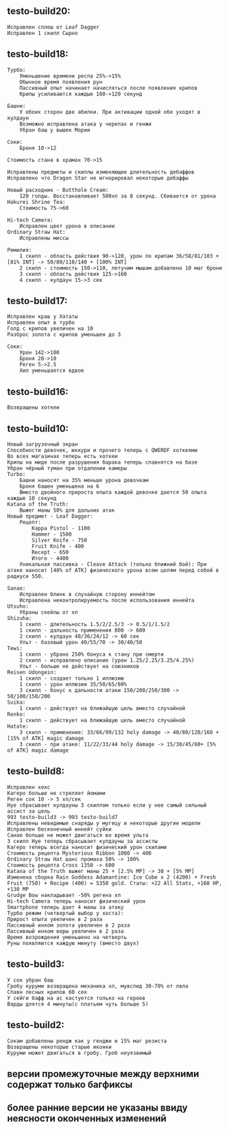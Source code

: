 ## testo-build20:

    Исправлен сплеш от Leaf Dagger
    Исправлен 1 скилл Сырно

## testo-build18:

    Турбо:
        Уменьшение времени респа 25%->15%
        Обычное время появления рун
        Пассивный опыт начинает начисляться после появления крипов
        Крипы усиливаются каждые 180->120 секунд

    Башни:
        У обоих сторон две абилки. При активации одной обе уходят в кулдаун
        Возможно исправлена атака у черепах и генжи
        Убран баш у вышек Мории

    Соки:
        Броня 10->12

    Стоимость стана в храмах 70->15

    Исправлены предметы и скиллы изменяющие длительность дебаффов
    Исправлено что Dragon Star не игнорировал некоторые дебаффы

    Новый расходник - Butthole Cream:
        120 голды. Восстанавливает 500хп за 8 секунд. Сбивается от урона
    Hakurei Shrine Tea:
        Стоимость 75->60

    Hi-tech Camera:
        Исправлен цвет урона в описании
    Ordinary Straw Hat:
        Исправлены миссы

    Ремилия:
        1 скилл - область действия 90->120, урон по крипам 36/58/81/103 + [81% INT] -> 50/80/110/140 + [100% INT]
        2 скилл - стоимость 150->110, летучим мышам добавлено 10 маг брони
        3 скилл - область действия 125->160
        4 скилл - кулдаун 15->3 сек

## testo-build17:

    Исправлен краш у Хататы
    Исправлен опыт в турбо
    Голд с крипов увеличен на 10
    Разброс золота с крипов уменьшен до 3

    Соки:
        Урон 142->100
        Броня 20->10
        Реген 5->2.5
        Хил уменьшается вдвое

## testo-build16:

    Возвращены хоткеи

## testo-build10:

    Новый загрузочный экран
    Способности девочек, юккури и прочего теперь с QWERDF хоткеями
    Во всех магазинах теперь есть хоткеи
    Крипы на миде после разрушения барака теперь спавнятся на базе
    Убран чёрный туман при отдалении камеры
    Turbo:
        Башни наносят на 35% меньше урона девочкам
        Броня башен уменьшена на 6
        Вместо двойного прироста опыта каждой девочке дается 50 опыта каждые 10 секунд
    Katana of the Truth:
        Выжег маны 50% для дальних атак
    Новый предмет - Leaf Dagger:
        Рецепт:
            Kappa Pistol - 1100
            Hammer - 1500
            Silver Knife - 750
            Fruit Knife - 400
            Recept - 650
            Итого - 4400
        Уникальная пассивка - Cleave Attack (только ближний бой): При атаке наносит [40% of ATK] физического урона всем целям перед собой в радиусе 550.

    Sanae:
        Исправлен блинк в случайную сторону иннейтом
        Исправлена неконтролируемость после использования иннейта
    Utsuho:
        Убраны скейлы от хп
    Shizuha:
        1 скилл - длительность 1.5/2/2.5/3 -> 0.5/1/1.5/2
        1 скилл - дальность применения 800 -> 600
        2 скилл - кулдаун 48/36/24/12 -> 60 сек
        Ульт - базовый урон 40/55/70 -> 30/40/50
    Tewi:
        1 скилл - убрано 250% бонуса к стану при смерти
        2 скилл - исправлено описание (урон 1.25/2.25/3.25/4.25%)
        Ульт - больше не действует на союзников
    Reisen Udongein:
        1 скилл - создает только 1 иллюзию
        1 скилл - урон иллюзии 35/50/65/80%
        3 скилл - бонус к дальности атаки 150/200/250/300 -> 50/100/150/200
    Suika:
        1 скилл - действует на ближайшую цель вместо случайной
    Renko:
        1 скилл - действует на ближайшую цель вместо случайной
    Hatate:
        3 скилл - применение: 33/66/99/132 holy damage -> 40/80/120/160 + [15% of ATK] magic damage
        3 скилл - при атаке: 11/22/33/44 holy damage -> 15/30/45/60+ [5% of ATK] magic damage

## testo-build8:

    Исправлен хекс
    Кагеро больше не стреляет йомами
    Реген сок 10 -> 5 хп/сек
    Нуе сбрасывает кулдауны 3 скиллом только если у нее самый сильный ассист за цель
    993 testo-build3 -> 993 testo-build7
    Исправлены невидимые снаряды у мугецу и некоторые другие модели
    Исправлен бесконечный иннейт суйки
    Санае больше не может двигаться во время ульта
    3 скилл Нуе теперь сбрасывает кулдауны за ассисты
    Кагеро теперь всегда наносит физический урон скилами
    Стоимость рецепта Mysterious Ribbon 1000 -> 400
    Ordinary Straw Hat шанс промаха 50% -> 100%
    Стоимость рецепта Cross 1350 -> 600
    Katana of the Truth выжег маны 25 + [2.5% MP] -> 30 + [5% MP]
    Изменена сборка Rain Goddess Adamantine: Ice Cube x 2 (4200) + Fresh Fruit (750) + Recipe (400) = 5350 gold. Статы: +22 All Stats, +160 HP, +130 MP
    Grudge Bow накладывает -50% регена хп
    Hi-tech Camera теперь наносит физический урон
    Smartphone теперь дает 4 маны за атаку
    Турбо режим (четвертый выбор у хоста):
    Прирост опыта увеличен в 2 раза
    Пассивный инком золота увеличен в 2 раза
    Пассивный инком веры увеличен в 2 раза
    Время возрождения уменьшено на четверть
    Руны появляются каждую минуту (вместо двух)

## testo-build3:

    У сок убран баш
    Гробу куруми возвращена механика хп, мувспид 30-70% от лвла
    Спавн лесных крипов 60 сек
    У сейги бафф на ас кастуется только на героев
    Варды длятся 4 минуты(с платьем чуть больше 5)

## testo-build2:

    Сокам добавлены рендж как у генджи и 15% маг резиста
    Возвращены некоторые старые иконки
    Куруми может двигаться в гробу. Гроб неуязвимый

## версии промежуточные между верхними содержат только багфиксы

## более ранние версии не указаны ввиду неясности оконченных изменений
